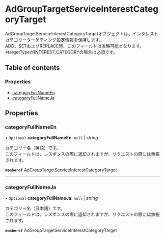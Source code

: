 # AdGroupTargetServiceInterestCategoryTarget


<div lang=\"ja\"> AdGroupTargetServiceInterestCategoryTargetオブジェクトは、インタレストカテゴリーターゲティング設定情報を保持します。<br> ADD、SETおよびREPLACE時、このフィールドは省略可能となります。<br> ※targetTypeがINTEREST_CATEGORYの場合は必須です。 </div> 

## Table of contents

### Properties

- [categoryFullNameEn](adgrouptargetserviceinterestcategorytarget.md#categoryfullnameen)
- [categoryFullNameJa](adgrouptargetserviceinterestcategorytarget.md#categoryfullnameja)

## Properties

### categoryFullNameEn

• `Optional` **categoryFullNameEn**: ``null`` \| *string*

<div lang=\"ja\"> カテゴリー名（英語）です。<br> このフィールドは、レスポンスの際に返却されますが、リクエストの際には無視されます。 </div> 

**`memberof`** AdGroupTargetServiceInterestCategoryTarget

___

### categoryFullNameJa

• `Optional` **categoryFullNameJa**: ``null`` \| *string*

<div lang=\"ja\"> カテゴリー名（日本語）です。<br> このフィールドは、レスポンスの際に返却されますが、リクエストの際には無視されます。 </div> 

**`memberof`** AdGroupTargetServiceInterestCategoryTarget
